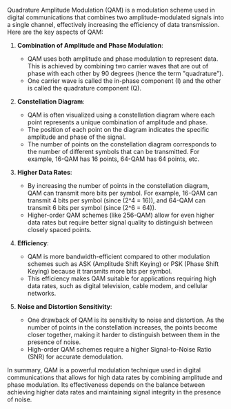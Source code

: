 Quadrature Amplitude Modulation (QAM) is a modulation scheme used in digital communications that combines two amplitude-modulated signals into a single channel, effectively increasing the efficiency of data transmission. Here are the key aspects of QAM:

1. **Combination of Amplitude and Phase Modulation**:
   - QAM uses both amplitude and phase modulation to represent data. This is achieved by combining two carrier waves that are out of phase with each other by 90 degrees (hence the term "quadrature").
   - One carrier wave is called the in-phase component (I) and the other is called the quadrature component (Q).

2. **Constellation Diagram**:
   - QAM is often visualized using a constellation diagram where each point represents a unique combination of amplitude and phase.
   - The position of each point on the diagram indicates the specific amplitude and phase of the signal.
   - The number of points on the constellation diagram corresponds to the number of different symbols that can be transmitted. For example, 16-QAM has 16 points, 64-QAM has 64 points, etc.

3. **Higher Data Rates**:
   - By increasing the number of points in the constellation diagram, QAM can transmit more bits per symbol. For example, 16-QAM can transmit 4 bits per symbol (since \(2^4 = 16\)), and 64-QAM can transmit 6 bits per symbol (since \(2^6 = 64\)).
   - Higher-order QAM schemes (like 256-QAM) allow for even higher data rates but require better signal quality to distinguish between closely spaced points.

4. **Efficiency**:
   - QAM is more bandwidth-efficient compared to other modulation schemes such as ASK (Amplitude Shift Keying) or PSK (Phase Shift Keying) because it transmits more bits per symbol.
   - This efficiency makes QAM suitable for applications requiring high data rates, such as digital television, cable modem, and cellular networks.

5. **Noise and Distortion Sensitivity**:
   - One drawback of QAM is its sensitivity to noise and distortion. As the number of points in the constellation increases, the points become closer together, making it harder to distinguish between them in the presence of noise.
   - High-order QAM schemes require a higher Signal-to-Noise Ratio (SNR) for accurate demodulation.

In summary, QAM is a powerful modulation technique used in digital communications that allows for high data rates by combining amplitude and phase modulation. Its effectiveness depends on the balance between achieving higher data rates and maintaining signal integrity in the presence of noise.